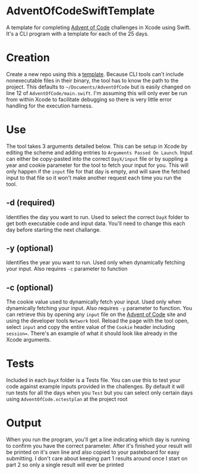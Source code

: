 # AdventOfCodeSwiftTemplate
A template for completing [Advent of Code](www.adventofcode.com) challenges in Xcode using Swift. It's a CLI program with a template for each of the 25 days.

# Creation
Create a new repo using this a [template](https://github.com/civatrix/AdventOfCodeSwiftTemplate/generate). Because CLI tools can't include nonexecutable files in their binary, the tool has to know the path to the project. This defaults to `~/Documents/AdventOfCode` but is easily changed on line 12 of `AdventOfCode/main.swift`. I'm assuming this will only ever be run from within Xcode to facilitate debugging so there is very little error handling for the execution harness. 

# Use
The tool takes 3 arguments detailed below. This can be setup in Xcode by editing the scheme and adding entries to `Arguments Passed On Launch`. Input can either be copy-pasted into the correct `DayX/input` file or by suppling a year and cookie parameter for the tool to fetch your input for you. This will only happen if the `input` file for that day is empty, and will save the fetched input to that file so it won't make another request each time you run the tool.

## -d (required)
Identifies the day you want to run. Used to select the correct `DayX` folder to get both executable code and input data. You'll need to change this each day before starting the next challange.

## -y (optional)
Identifies the year you want to run. Used only when dynamically fetching your input. Also requires `-c` parameter to function

## -c (optional)
The cookie value used to dynamically fetch your input. Used only when dynamically fetching your input. Also requires `-y` parameter to function. You can retrieve this by opening any `input` file on the [Advent of Code](www.adventofcode.com) site and using the developer tools `Network` tool. Reload the page with the tool open, select `input` and copy the entire value of the `Cookie` header including `session=`. There's an example of what it should look like already in the Xcode arguments.

# Tests
Included in each `DayX` folder is a Tests file. You can use this to test your code against example inputs provided in the challenges. By default it will run tests for all the days when you `Test` but you can select only certain days using `AdventOfCode.xctestplan` at the project root

# Output
When you run the program, you'll get a line indicating which day is running to confirm you have the correct parameter. After it's finished your result will be printed on it's own line and also copied to your pasteboard for easy submitting. I don't care about keeping part 1 results around once I start on part 2 so only a single result will ever be printed
